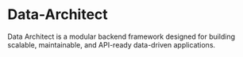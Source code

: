 # Data-Architect
Data Architect is a modular backend framework designed for building scalable, maintainable, and API-ready data-driven applications.
